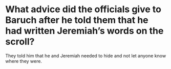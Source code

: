 # What advice did the officials give to Baruch after he told them that he had written Jeremiah’s words on the scroll?

They told him that he and Jeremiah needed to hide and not let anyone know where they were.
